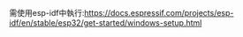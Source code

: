 需使用esp-idf中執行:https://docs.espressif.com/projects/esp-idf/en/stable/esp32/get-started/windows-setup.html
